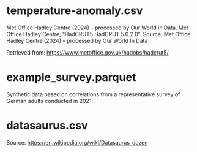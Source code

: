 # temperature-anomaly.csv

Met Office Hadley Centre (2024) – processed by Our World in Data. Met Office Hadley Centre, “HadCRUT5 HadCRUT.5.0.2.0”. Source: Met Office Hadley Centre (2024) – processed by Our World In Data

Retrieved from: https://www.metoffice.gov.uk/hadobs/hadcrut5/  

# example_survey.parquet

Synthetic data based on correlations from a representative survey of German adults conducted in 2021.

# datasaurus.csv

Source: https://en.wikipedia.org/wiki/Datasaurus_dozen